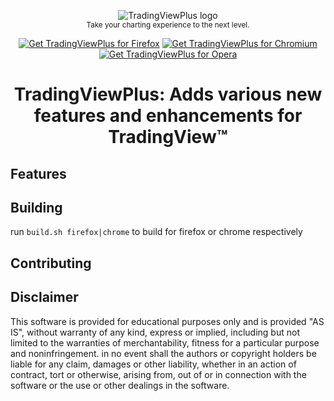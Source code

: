 <p align="center">
  <img src="https://addons.mozilla.org/user-media/addon_icons/2755/2755484-64.png" alt="TradingViewPlus logo"></img>
  <br/>
  <sub>Take your charting experience to the next level.</sub>
</p>

<p align="center">
	<a href="https://addons.mozilla.org/en-US/firefox/addon/tradingviewplus/"><img src="https://user-images.githubusercontent.com/585534/107280546-7b9b2a00-6a26-11eb-8f9f-f95932f4bfec.png" alt="Get TradingViewPlus for Firefox"></a>
	<a href="https://chrome.google.com/webstore/detail/tradingviewplus/pkcgjgllebhppgegpedlhjmabmnpcpec?hl=en&authuser=0"><img src="https://user-images.githubusercontent.com/585534/107280622-91a8ea80-6a26-11eb-8d07-77c548b28665.png" alt="Get TradingViewPlus for Chromium"></a>
	<a href=""><img src="https://user-images.githubusercontent.com/585534/107280692-ac7b5f00-6a26-11eb-85c7-088926504452.png" alt="Get TradingViewPlus for Opera"></a>
</p>

<h1 align="center">TradingViewPlus: Adds various new features and enhancements for TradingView™</h1>

## Features

## Building
run `build.sh firefox|chrome` to build for firefox or chrome respectively

## Contributing

## Disclaimer
This software is provided for educational purposes only and is provided "AS IS", without warranty of any kind, express or implied, including but not limited to the warranties of merchantability, fitness for a particular purpose and noninfringement. in no event shall the authors or copyright holders be liable for any claim, damages or other liability, whether in an action of contract, tort or otherwise, arising from, out of or in connection with the software or the use or other dealings in the software.
